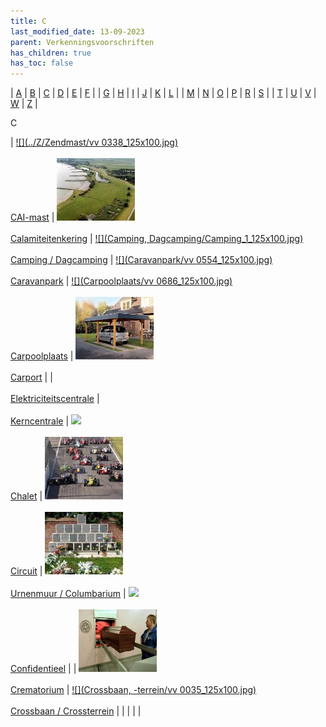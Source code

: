 ```yaml
---
title: C
last_modified_date: 13-09-2023
parent: Verkenningsvoorschriften
has_children: true
has_toc: false
---
```


| [A](../A/A.html) | [B](../B/B.html) | [C](../C/C.html) | [D](../D/D.html) | [E](../E/E.html) | [F](../F/F.html) |
| [G](../G/G.html) | [H](../H/H.html) | [I](../I/I.html) | [J](../J/J.html) | [K](../K/K.html) | [L](../L/L.html) |
| [M](../M/M.html) | [N](../N/N.html) | [O](../O/O.html) | [P](../P/P.html) | [R](../R/R.html) | [S](../S/S.html) |
| [T](../T/T.html) | [U](../U/U.html) | [V](../V/V.html) | [W](../W/W.html) | [Z](../Z/Z.html) |

C

| [![](../Z/Zendmast/vv 0338_125x100.jpg)](CAI-mast/CAI-mast.htm)<br><br>[CAI-mast](CAI-mast/CAI-mast.htm) | [![](Calamiteitenkering/calamiteiten-kering_125x100.jpg)](Calamiteitenkering/Calamiteitenkering.htm)<br><br>[Calamiteitenkering](Calamiteitenkering/Calamiteitenkering.htm) | [![](Camping, Dagcamping/Camping_1_125x100.jpg)](Camping,%20Dagcamping/Camping,%20Dagcamping.htm)<br><br>[Camping / Dagcamping](Camping,%20Dagcamping/Camping,%20Dagcamping.htm) | [![](Caravanpark/vv 0554_125x100.jpg)](Caravanpark/Caravanpark.htm)<br><br>[Caravanpark](Caravanpark/Caravanpark.htm) | [![](Carpoolplaats/vv 0686_125x100.jpg)](Carpoolplaats/Carpoolplaats.htm)<br><br>[Carpoolplaats](Carpoolplaats/Carpoolplaats.htm) | [![](Carport/carport_125x100.bmp)](Carport/Carport.htm)<br><br>[Carport](Carport/Carport.htm) |
| [](../E/Elektriciteitscentrale/Elektriciteitscentrale.htm)<br><br>[Elektriciteitscentrale](../E/Elektriciteitscentrale/Elektriciteitscentrale.htm) | [](../K/Kerncentrale/Kerncentrale.htm)<br><br>[Kerncentrale](../K/Kerncentrale/Kerncentrale.htm) | [![](../../Resources/Images/Placeholder.png)](Chalet/Chalet.htm)<br><br>[Chalet](Chalet/Chalet.htm) | [![](Circuit/circuit_125x100.jpg)](Circuit/Circuit.htm)<br><br>[Circuit](Circuit/Circuit.htm) | [![](Columbarium/Columbarium_125x100.jpg)](../U/Urnenmuur/Urnenmuur.htm)<br><br>[Urnenmuur / Columbarium](../U/Urnenmuur/Urnenmuur.htm) | [![](../../Resources/Images/Placeholder.png)](Confidentieel/Confidentieel.htm)<br><br>[Confidentieel](Confidentieel/Confidentieel.htm) |
| [![](Crematorium/crematorium_125x100.bmp)](Crematorium/Crematorium.htm)<br><br>[Crematorium](Crematorium/Crematorium.htm) | [![](Crossbaan, -terrein/vv 0035_125x100.jpg)](Crossbaan,%20-terrein/Crossbaan,%20-terrein.htm)<br><br>[Crossbaan / Crossterrein](Crossbaan,%20-terrein/Crossbaan,%20-terrein.htm) |     |     |     |     |
